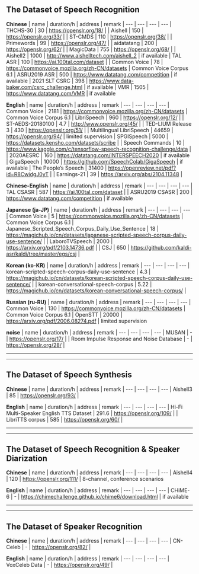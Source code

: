 ## The Dataset of Speech Recognition

**Chinese**
| name | duration/h | address | remark
| --- | --- | --- | ---
| THCHS-30 | 30 | https://openslr.org/18/ |
| Aishell | 150 | https://openslr.org/33/ |
| ST-CMDS | 110 | https://openslr.org/38/ |
| Primewords | 99 | https://openslr.org/47/ |
| aidatatang | 200 | https://openslr.org/62/ |
| MagicData | 755 | https://openslr.org/68/ |
| Aishell2 | 1000 | http://www.aishelltech.com/aishell_2 | if available
| TAL ASR | 100 | https://ai.100tal.com/dataset |
| Common Voice | 78 | https://commonvoice.mozilla.org/zh-CN/datasets | Common Voice Corpus 6.1 
| ASRU2019 ASR | 500 | https://www.datatang.com/competition | if available
| 2021 SLT CSRC | 398 | https://www.data-baker.com/csrc_challenge.html | if available
| VMR | 1505 | https://www.datatang.com/VMR | if available


**English**
| name | duration/h | address | remark
| --- | --- | --- | ---
| Common Voice | 2181 | https://commonvoice.mozilla.org/zh-CN/datasets | Common Voice Corpus 6.1 
| LibriSpeech | 960 | https://openslr.org/12/ | 
| ST-AEDS-20180100 | 4.7 | http://www.openslr.org/45/ |
| TED-LIUM Release 3 | 430 | https://openslr.org/51/ |
| Multilingual LibriSpeech | 44659 | https://openslr.org/94/ | limited supervision
| SPGISpeech | 5000 | https://datasets.kensho.com/datasets/scribe | 
| Speech Commands | 10 | https://www.kaggle.com/c/tensorflow-speech-recognition-challenge/data | 
| 2020AESRC | 160 | https://datatang.com/INTERSPEECH2020 | if available
| GigaSpeech | 10000 | https://github.com/SpeechColab/GigaSpeech | if available
| The People’s Speech | 31400 | https://openreview.net/pdf?id=R8CwidgJ0yT |
| Earnings-21 | 39 | https://arxiv.org/abs/2104.11348 | 



**Chinese-English**
| name | duration/h | address | remark
| --- | --- | --- | --- 
| TAL CSASR | 587 | https://ai.100tal.com/dataset |
| ASRU2019 CSASR | 200 | https://www.datatang.com/competition | if available


**Japanese (ja-JP)**
| name | duration/h | address | remark
| --- | --- | --- | ---
| Common Voice | 5 | https://commonvoice.mozilla.org/zh-CN/datasets | Common Voice Corpus 6.1 
| Japanese_Scripted_Speech_Corpus_Daily_Use_Sentence | 18 | https://magichub.io/cn/datasets/japanese-scripted-speech-corpus-daily-use-sentence/ | 
| LaboroTVSpeech | 2000 | https://arxiv.org/pdf/2103.14736.pdf | 
| CSJ | 650 | https://github.com/kaldi-asr/kaldi/tree/master/egs/csj |



**Korean (ko-KR)**
| name | duration/h | address | remark
| --- | --- | --- | ---
| korean-scripted-speech-corpus-daily-use-sentence | 4.3 | https://magichub.io/cn/datasets/korean-scripted-speech-corpus-daily-use-sentence/ | 
| korean-conversational-speech-corpus | 5.22 | https://magichub.io/cn/datasets/korean-conversational-speech-corpus/ |



**Russian (ru-RU)**
| name | duration/h | address | remark
| --- | --- | --- | ---
| Common Voice | 130 | https://commonvoice.mozilla.org/zh-CN/datasets | Common Voice Corpus 6.1 
| OpenSTT | 20000 | https://arxiv.org/pdf/2006.08274.pdf | limited supervision



**noise**
| name | duration/h | address | remark
| --- | --- | --- | ---
| MUSAN | - | https://openslr.org/17/ |
| Room Impulse Response and Noise Database | - | https://openslr.org/28/ | 


---------------------------------------------------------------------------------------------------------------------
---------------------------------------------------------------------------------------------------------------------

## The Dataset of Speech Synthesis

**Chinese**
| name | duration/h | address | remark
| --- | --- | --- | ---
| Aishell3 | 85 | https://openslr.org/93/ | 

**English**
| name | duration/h | address | remark
| --- | --- | --- | ---
| Hi-Fi Multi-Speaker English TTS Dataset | 291.6 | https://openslr.org/109/ | 
| LibriTTS corpus | 585 | https://openslr.org/60/ | 

---------------------------------------------------------------------------------------------------------------------
---------------------------------------------------------------------------------------------------------------------

## The Dataset of Speech Recognition & Speaker Diarization
**Chinese**
| name | duration/h | address | remark
| --- | --- | --- | ---
| Aishell4 | 120 | https://openslr.org/111/ | 8-channel, conference scenarios

**English**
| name | duration/h | address | remark
| --- | --- | --- | ---
| CHiME-6 | - | https://chimechallenge.github.io/chime6/download.html | if available

---------------------------------------------------------------------------------------------------------------------
---------------------------------------------------------------------------------------------------------------------

## The Dataset of Speaker Recognition
**Chinese**
| name | duration/h | address | remark
| --- | --- | --- | ---
| CN-Celeb | - | https://openslr.org/82/ |

**English**
| name | duration/h | address | remark
| --- | --- | --- | ---
| VoxCeleb Data | - | https://openslr.org/49/ |
